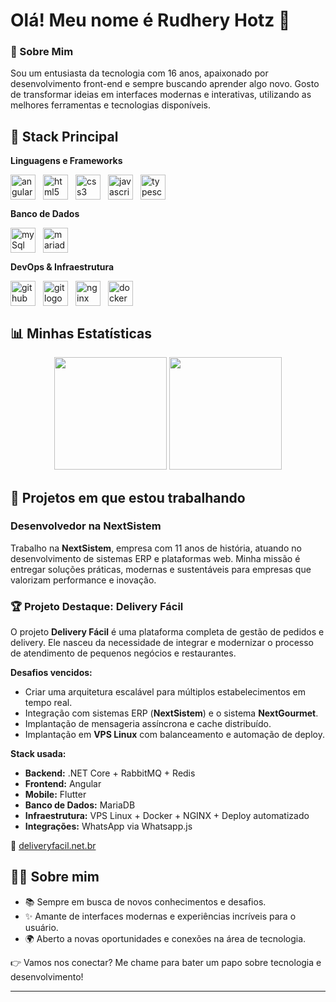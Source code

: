 # Olá! Meu nome é Rudhery Hotz 👋

### 🚀 Sobre Mim
Sou um entusiasta da tecnologia com 16 anos, apaixonado por desenvolvimento front-end e sempre buscando aprender algo novo. Gosto de transformar ideias em interfaces modernas e interativas, utilizando as melhores ferramentas e tecnologias disponíveis.

## 🧰 Stack Principal

**Linguagens e Frameworks**  
<div align="left" style="display: flex; flex-wrap: wrap; gap: 12px;">
  <img src="https://img.shields.io/badge/Angular-DD0031?logo=angular&logoColor=white&style=for-the-badge" height="40" alt="angularjs logo" />
  <img src="https://img.shields.io/badge/HTML5-E34F26?logo=html5&logoColor=white&style=for-the-badge" height="40" alt="html5 logo" />
  <img src="https://img.shields.io/badge/CSS3-1572B6?logo=css3&logoColor=white&style=for-the-badge" height="40" alt="css3 logo" />
  <img src="https://img.shields.io/badge/JavaScript-F7DF1E?logo=javascript&logoColor=black&style=for-the-badge" height="40" alt="javascript logo" />
  <img src="https://img.shields.io/badge/TypeScript-3178C6?logo=typescript&logoColor=white&style=for-the-badge" height="40" alt="typescript logo" />
</div>

**Banco de Dados**  
<div align="left" style="display: flex; flex-wrap: wrap; gap: 12px;">
  <img src="https://img.shields.io/badge/MySQL-4479A1?style=for-the-badge&logo=mysql&logoColor=white" height="40" alt="mySql logo" />
  <img src="https://img.shields.io/badge/MariaDB-003545?style=for-the-badge&logo=mariadb&logoColor=white" height="40" alt="mariadb logo" />
</div>

**DevOps & Infraestrutura**  
<div align="left" style="display: flex; flex-wrap: wrap; gap: 12px;">
  <img src="https://img.shields.io/badge/GitHub-181717?logo=github&logoColor=white&style=for-the-badge" height="40" alt="github logo" />
  <img src="https://img.shields.io/badge/Git-F05032?logo=git&logoColor=white&style=for-the-badge" height="40" alt="git logo" />
  <img src="https://img.shields.io/badge/NGINX-009639?logo=nginx&logoColor=white&style=for-the-badge" height="40" alt="nginx logo" />
  <img src="https://img.shields.io/badge/Docker-2496ED?logo=docker&logoColor=white&style=for-the-badge" height="40" alt="docker logo" />
</div>

## 📊 Minhas Estatísticas  
<div align="center">
  <picture>
    <source
      srcset="https://github-readme-stats-ffso-rudherys-projects.vercel.app/api?username=rudhery&show_icons=true&theme=dracula&count_private=true&include_all_commits=true&title_color=ff69b4&border_color=000000"
      media="(prefers-color-scheme: dark)"
    />
    <source
      srcset="https://github-readme-stats-ffso-rudherys-projects.vercel.app/api?username=rudhery&show_icons=true&theme=dracula&count_private=true&include_all_commits=true&title_color=ff69b4&border_color=000000"
      media="(prefers-color-scheme: light), (prefers-color-scheme: no-preference)"
    />
    <img
      src="https://github-readme-stats-ffso-rudherys-projects.vercel.app/api?username=rudhery&show_icons=true&theme=dracula&count_private=true&include_all_commits=true&title_color=ff69b4&border_color=000000"
      height="180"
    />
  </picture>
  <img src="https://github-readme-stats-ffso-rudherys-projects.vercel.app/api/top-langs?username=rudhery&locale=en&hide_title=false&layout=compact&card_width=320&langs_count=5&theme=dracula&hide_border=false&title_color=ff69b4&border_color=000000&hide=css,html,scss,c%2B%2B,CMake" height="180" />
</div>



## 🌟 Projetos em que estou trabalhando

### Desenvolvedor na **NextSistem**

Trabalho na **NextSistem**, empresa com 11 anos de história, atuando no desenvolvimento de sistemas ERP e plataformas web. Minha missão é entregar soluções práticas, modernas e sustentáveis para empresas que valorizam performance e inovação.

### 🏆 Projeto Destaque: Delivery Fácil

O projeto **Delivery Fácil** é uma plataforma completa de gestão de pedidos e delivery. Ele nasceu da necessidade de integrar e modernizar o processo de atendimento de pequenos negócios e restaurantes.

**Desafios vencidos:**
- Criar uma arquitetura escalável para múltiplos estabelecimentos em tempo real.
- Integração com sistemas ERP (**NextSistem**) e o sistema **NextGourmet**.
- Implantação de mensageria assíncrona e cache distribuído.
- Implantação em **VPS Linux** com balanceamento e automação de deploy.

**Stack usada:**
- **Backend:** .NET Core + RabbitMQ + Redis
- **Frontend:** Angular
- **Mobile:** Flutter
- **Banco de Dados:** MariaDB
- **Infraestrutura:** VPS Linux + Docker + NGINX + Deploy automatizado
- **Integrações:** WhatsApp via Whatsapp.js

🔗 [deliveryfacil.net.br](https://deliveryfacil.net.br)

## 👨‍💻 Sobre mim

- 📚 Sempre em busca de novos conhecimentos e desafios.
- ✨ Amante de interfaces modernas e experiências incríveis para o usuário.
- 🌍 Aberto a novas oportunidades e conexões na área de tecnologia.

👉 Vamos nos conectar? Me chame para bater um papo sobre tecnologia e desenvolvimento!  

---

